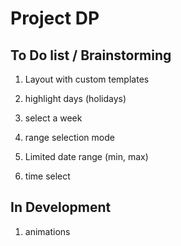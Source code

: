 # Project DP

## To Do list / Brainstorming

1. Layout with custom templates
2. highlight days (holidays)
3. select a week
4. range selection mode
5. Limited date range (min, max)

6. time select

## In Development

1. animations

